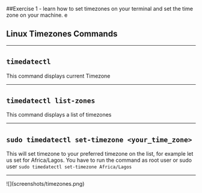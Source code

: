 ##Exercise 1 - learn how to set timezones on your terminal and set the time zone on your machine. 
e

## Linux Timezones Commands <a id="timezones"></a>

<hr/>

## `timedatectl`

This command displays current Timezone


<hr/>

## `timedatectl list-zones`

This command displays a list of timezones 


<hr/>

## `sudo timedatectl set-timezone <your_time_zone>`

 This will set timezone to your preferred timezone on the list, for example let us set for Africa/Lagos.  You have to run the command as root user or sudo user
`sudo timedatectl set-timezone Africa/Lagos`


<hr/>
![](screenshots/timezones.png)

